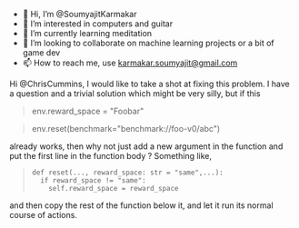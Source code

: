 - 👋 Hi, I’m @SoumyajitKarmakar
- 👀 I’m interested in computers and guitar
- 🌱 I’m currently learning meditation
- 💞️ I’m looking to collaborate on machine learning projects or a bit of game dev
- 📫 How to reach me, use karmakar.soumyajit@gmail.com

Hi @ChrisCummins,
I would like to take a shot at fixing this problem.
I have a question and a trivial solution which might be very silly, but if this

>env.reward_space = "Foobar"

>env.reset(benchmark="benchmark://foo-v0/abc")

already works, then why not just add a new argument in the function and put the first line in the function body ? Something like,

>     def reset(..., reward_space: str = "same",...):
>       if reward_space != "same":
>         self.reward_space = reward_space

and then copy the rest of the function below it, and let it run its normal course of actions.

<!---
SoumyajitKarmakar/SoumyajitKarmakar is a ✨ special ✨ repository because its `README.md` (this file) appears on your GitHub profile.
You can click the Preview link to take a look at your changes.
--->

